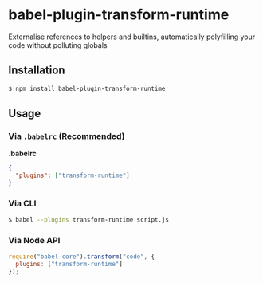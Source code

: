 # babel-plugin-transform-runtime

Externalise references to helpers and builtins, automatically polyfilling your code without polluting globals

## Installation

```sh
$ npm install babel-plugin-transform-runtime
```

## Usage

### Via `.babelrc` (Recommended)

**.babelrc**

```json
{
  "plugins": ["transform-runtime"]
}
```

### Via CLI

```sh
$ babel --plugins transform-runtime script.js
```

### Via Node API

```javascript
require("babel-core").transform("code", {
  plugins: ["transform-runtime"]
});
```
